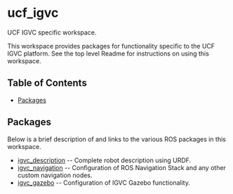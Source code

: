 # ucf_igvc
UCF IGVC specific workspace.

This workspace provides packages for functionality specific to the UCF IGVC platform.  See the top level Readme for instructions on using this workspace.

## Table of Contents
* [Packages](#packages)

## <a name="packages"></a>Packages
Below is a brief description of and links to the various ROS packages in this workspace.
* [igvc_description](https://github.com/ucfroboticsclub/ucf_robotics/tree/master/ucf_igvc/src/igvc/igvc_description) -- Complete robot description using URDF.
* [igvc_navigation](https://github.com/ucfroboticsclub/ucf_robotics/tree/master/ucf_igvc/src/igvc_apps/igvc_navigation) -- Configuration of ROS Navigation Stack and any other custom navigation nodes.
* [igvc_gazebo](https://github.com/ucfroboticsclub/ucf_robotics/tree/master/ucf_igvc/src/igvc_simulator/igvc_gazebo) -- Configuration of IGVC Gazebo functionality.
